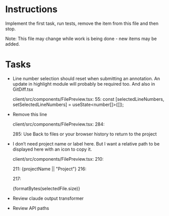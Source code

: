 # Instructions

Implement the first task, run tests, remove the item from this file and then stop.

Note: This file may change while work is being done - new items may be added.

# Tasks

- Line number selection should reset when submitting an annotation. An update in highlight module will probably be required too. And also in GitDiff.tsx

  client/src/components/FilePreview.tsx:
  55: const [selectedLineNumbers, setSelectedLineNumbers] = useState<number[]>([]);

- Remove this line

  client/src/components/FilePreview.tsx:
  284: <footer className="text-xs text-slate-500">
  285: Use Back to files or your browser history to return to the project

- I don’t need project name or label here. But I want a relative path to be displayed here with an icon to copy it.

  client/src/components/FilePreview.tsx:
  210: <p className="text-xs uppercase tracking-wider text-slate-500">
  211: {projectName || "Project"}
  216: <div className="sm:text-right">
  217: <p>{formatBytes(selectedFile.size)}</p>

- Review claude output transformer

- Review API paths

